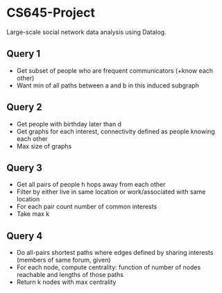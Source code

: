 CS645-Project
=====================

Large-scale social network data analysis using Datalog.

Query 1
--------
- Get subset of people who are frequent communicators (+know each other)
- Want min of all paths between a and b in this induced subgraph

Query 2
--------
- Get people with birthday later than d
- Get graphs for each interest, connectivity defined as people knowing each other
- Max size of graphs

Query 3
---------
- Get all pairs of people h hops away from each other
- Filter by either live in same location or work/associated with same location
- For each pair count number of common interests
- Take max k

Query 4
---------
- Do all-pairs shortest paths where edges defined by sharing interests (members of same forum, given)
- For each node, compute centrality: function of number of nodes reachable and lengths of those paths
- Return k nodes with max centrality
